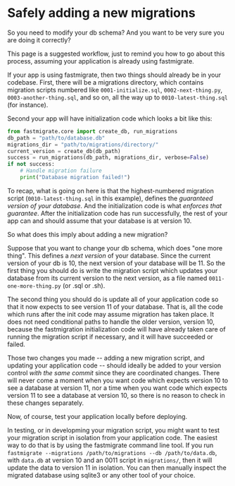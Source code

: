 # Safely adding a new migrations

So you need to modify your db schema? And you want to be very sure you are doing it correctly?

This page is a suggested workflow, just to remind you how to go about this process, assuming your application is already using fastmigrate.

If your app is using fastmigrate, then two things should already be in your codebase. First, there will be a migrations directory, which contains migration scripts numbered like `0001-initialize.sql`, `0002-next-thing.py`, `0003-another-thing.sql`, and so on, all the way up to `0010-latest-thing.sql` (for instance).

Second your app will have initialization code which looks a bit like this:

```python
from fastmigrate.core import create_db, run_migrations
db_path = "path/to/database.db"
migrations_dir = "path/to/migrations/directory/"
current_version = create_db(db_path)
success = run_migrations(db_path, migrations_dir, verbose=False)
if not success:
    # Handle migration failure
    print("Database migration failed!")
```

To recap, what is going on here is that the highest-numbered migration script (`0010-latest-thing.sql` in this example), defines the *guaranteed version of your database*. And the initialization code is what *enforces that guarantee*. After the initialization code has run successfully, the rest of your app can and should assume that your database is at version 10.

So what does this imply about adding a new migration?

Suppose that you want to change your db schema, which does "one more thing". This defines a *next version* of your database. Since the current version of your db is 10, the next version of your database will be 11. So the first thing you should do is write the migration script which updates your database from its current version to the next version, as a file named `0011-one-more-thing.py` (or .sql or .sh).

The second thing you should do is update all of your application code so that it now expects to see version 11 of your database. That is, all the code which runs after the init code may assume migration has taken place. It does not need conditional paths to handle the older version, version 10, because the fastmigration initialization code will have already taken care of running the migration script if necessary, and it will have succeeded or failed.

Those two changes you made -- adding a new migration script, and updating your application code -- should ideally be added to your version control *with the same commit* since they are coordinated changes. There will never come a moment when you want code which expects version 10 to see a database at version 11, nor a time when you want code which expects version 11 to see a database at version 10, so there is no reason to check in these changes separately. 

Now, of course, test your application locally before deploying.

In testing, or in developming your migration script, you might want to test your migration script in isolation from your application code. The easiest way to do that is by using the fastmigrate command line tool. If you run `fastmigrate --migrations /path/to/migrations --db /path/to/data.db`, with `data.db` at version 10 and an 0011 script in `migrations/`, then it will update the data to version 11 in isolation. You can then manually inspect the migrated database using sqlite3 or any other tool of your choice.






